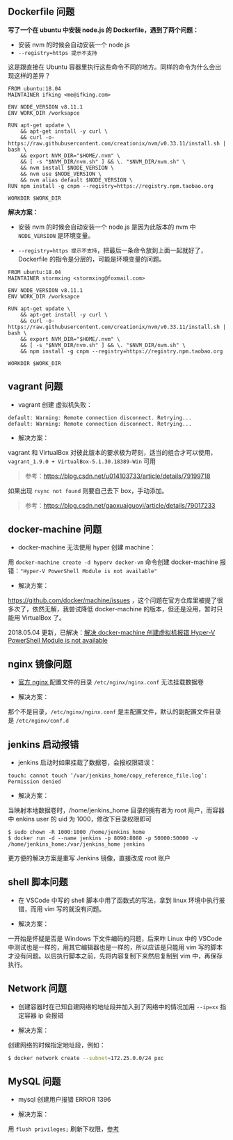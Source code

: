 ## Dockerfile 问题

**写了一个在 ubuntu 中安装 node.js 的 Dockerfile，遇到了两个问题：**

- 安装 nvm 的时候会自动安装一个 node.js
- `--registry=https 提示不支持`

这是跟直接在 Ubuntu 容器里执行这些命令不同的地方。同样的命令为什么会出现这样的差异？

```
FROM ubuntu:18.04
MAINTAINER ifking <me@ifking.com>

ENV NODE_VERSION v8.11.1
ENV WORK_DIR /worksapce

RUN apt-get update \
    && apt-get install -y curl \
    && curl -o- https://raw.githubusercontent.com/creationix/nvm/v0.33.11/install.sh | bash \
    && export NVM_DIR="$HOME/.nvm" \
    && [ -s "$NVM_DIR/nvm.sh" ] && \. "$NVM_DIR/nvm.sh" \
    && nvm install $NODE_VERSION \
    && nvm use $NODE_VERSION \
    && nvm alias default $NODE_VERSION \
RUN npm install -g cnpm --registry=https://registry.npm.taobao.org

WORKDIR $WORK_DIR
```

**解决方案：**

- 安装 nvm 的时候会自动安装一个 node.js 是因为此版本的 nvm 中 `NODE_VERSION` 是环境变量。

- `--registry=https 提示不支持`，把最后一条命令放到上面一起就好了，Dockerfile 的指令是分层的，可能是环境变量的问题。

```
FROM ubuntu:18.04
MAINTAINER stormxing <stormxing@foxmail.com>

ENV NODE_VERSION v8.11.1
ENV WORK_DIR /worksapce

RUN apt-get update \
    && apt-get install -y curl \
    && curl -o- https://raw.githubusercontent.com/creationix/nvm/v0.33.11/install.sh | bash \
    && export NVM_DIR="$HOME/.nvm" \
    && [ -s "$NVM_DIR/nvm.sh" ] && \. "$NVM_DIR/nvm.sh" \
    && npm install -g cnpm --registry=https://registry.npm.taobao.org

WORKDIR $WORK_DIR
```

## vagrant 问题

- vagrant 创建 虚拟机失败：

```
default: Warning: Remote connection disconnect. Retrying...
default: Warning: Remote connection disconnect. Retrying...
```

- 解决方案：

vagrant 和 VirtualBox 对彼此版本的要求极为苛刻，适当的组合才可以使用，`vagrant_1.9.0 + VirtualBox-5.1.30.18389-Win` 可用

>参考：https://blog.csdn.net/u014103733/article/details/79199718

如果出现 `rsync not found` 则要自己去下 box，手动添加。

>参考：https://blog.csdn.net/gaoxuaiguoyi/article/details/79017233

## docker-machine 问题

- docker-machine 无法使用 hyper 创建 machine：

用 `docker-machine create -d hyperv docker-vm` 命令创建 docker-machine 报错：`"Hyper-V PowerShell Module is not available"`

- 解决方案：

https://github.com/docker/machine/issues ，这个问题在官方仓库里被提了很多次了，依然无解，我尝试降低 docker-machine 的版本，但还是没用，暂时只能用 VirtualBox 了。

2018.05.04 更新，已解决：[解决 docker-machine 创建虚拟机报错 Hyper-V PowerShell Module is not available](https://stormxing.com/posts/docker-p1/)

## nginx 镜像问题

- [官方 nginx ](https://hub.docker.com/_/nginx/)配置文件的目录 `/etc/nginx/nginx.conf` 无法挂载数据卷

- 解决方案：

那个不是目录，`/etc/nginx/nginx.conf` 是主配置文件，默认的副配置文件目录是 `/etc/nginx/conf.d`

## jenkins 启动报错

- jenkins 启动时如果挂载了数据卷，会报权限错误：

```
touch: cannot touch ‘/var/jenkins_home/copy_reference_file.log’: Permission denied
```

- 解决方案：

当映射本地数据卷时，/home/jenkins_home 目录的拥有者为 root 用户，而容器中 enkins user 的 uid 为 1000，修改下目录权限即可

```
$ sudo chown -R 1000:1000 /home/jenkins_home
$ docker run -d --name jenkins -p 8090:8080 -p 50000:50000 -v /home/jenkins_home:/var/jenkins_home jenkins
```

更方便的解决方案是重写 Jenkins 镜像，直接改成 root 账户

## shell 脚本问题

- 在 VSCode 中写的 shell 脚本中用了函数式的写法，拿到 linux 环境中执行报错，而用 vim 写的就没有问题。

- 解决方案：

一开始是怀疑是否是 Windows 下文件编码的问题，后来咋 Linux 中的 VSCode 中测试也是一样的，用其它编辑器也是一样的，所以应该是只能用 vim 写的脚本才没有问题。以后执行脚本之前，先将内容复制下来然后复制到 vim 中，再保存执行。

## Network 问题

- 创建容器时在已知自建网络的地址段并加入到了网络中的情况加用 `--ip=xx` 指定容器 ip 会报错

- 解决方案：

创建网络的时候指定地址段，例如：

```sh
$ docker network create --subnet=172.25.0.0/24 pxc
```

## MySQL 问题

- mysql 创建用户报错 ERROR 1396

- 解决方案：

用 `flush privileges;` 刷新下权限，[参考](https://blog.csdn.net/u011575570/article/details/51438841)